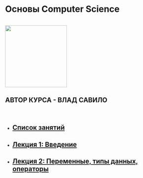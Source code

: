 <p align="center">
  <h1>Основы Computer Science</h1>
  <br/>
  <img width="200" src="https://www.dist.it-academy.by/local/images/logo.svg"/></a>
  <br>
  <h2>АВТОР КУРСА - ВЛАД САВИЛО</h2>
  <br>
</p>

* ## [Список занятий](https://vladsav.github.io/it-academy-computer-science/)
* ## [Лекция 1: Введение](https://vladsav.github.io/it-academy-computer-science/lesson-1.html)
* ## [Лекция 2: Переменные, типы данных, операторы](https://vladsav.github.io/it-academy-computer-science/lesson-2.html)
